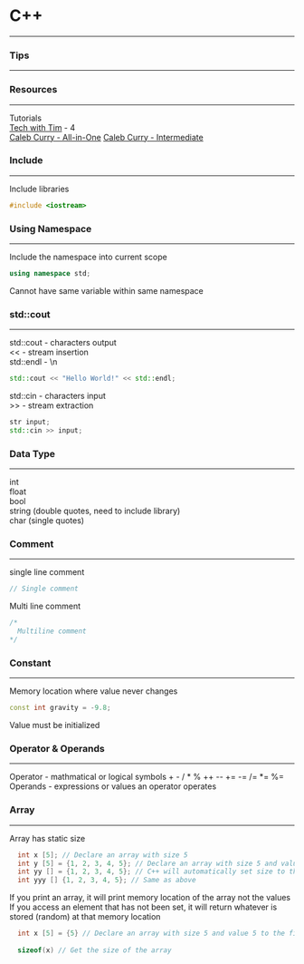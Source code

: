 # C++
***

### Tips
---

### Resources
---
Tutorials  
[Tech with Tim](https://www.youtube.com/playlist?list=PLzMcBGfZo4-lmGC8VW0iu6qfMHjy7gLQ3) - 4  
[Caleb Curry - All-in-One](https://www.youtube.com/playlist?list=PL_c9BZzLwBRJ55lLw8PdPlTVblIlPKfX5)
[Caleb Curry - Intermediate](https://www.youtube.com/playlist?list=PL_c9BZzLwBRJkVDaJbLHrrjNH_phcbCy7)

### Include
---
Include libraries  
```C++
#include <iostream>
```

### Using Namespace
---
Include the namespace into current scope
```C++
using namespace std;
```
Cannot have same variable within same namespace

### std::cout
---
std::cout - characters output  
<< - stream insertion  
std::endl - \n
```C++
std::cout << "Hello World!" << std::endl;
```
std::cin - characters input  
\>\> - stream extraction  
```C++
str input;
std::cin >> input;
```

### Data Type
---
int  
float  
bool  
string (double quotes, need to include <string> library)  
char (single quotes)  
  
### Comment
---
single line comment
```C++
// Single comment
```
Multi line comment
```C++
/*
  Multiline comment
*/
```

### Constant
---
Memory location where value never changes
```C++
const int gravity = -9.8;
```
Value must be initialized

### Operator & Operands
---
Operator - mathmatical or logical symbols + - / * % ++ -- += -= /= *= %=  
Operands - expressions or values an operator operates  

### Array
---
Array has static size
```C++
  int x [5]; // Declare an array with size 5
  int y [5] = {1, 2, 3, 4, 5}; // Declare an array with size 5 and values
  int yy [] = {1, 2, 3, 4, 5}; // C++ will automatically set size to the number of values
  int yyy [] {1, 2, 3, 4, 5}; // Same as above
```
If you print an array, it will print memory location of the array not the values  
If you access an element that has not been set, it will return whatever is stored (random) at that memory location  
```C++
  int x [5] = {5} // Declare an array with size 5 and value 5 to the first element and 0 to rest of the elements
  
  sizeof(x) // Get the size of the array
```
